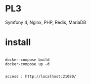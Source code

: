 # PL3

Symfony 4, Nginx, PHP, Redis, MariaDB

# install

<code>
docker-compose build
docker-compose up -d

access : http://localhost:21080/


</code>
